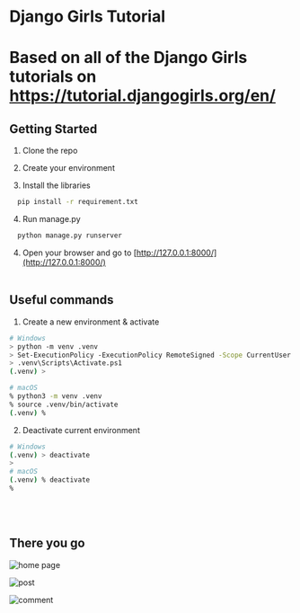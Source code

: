 # Django Girls Tutorial


# Based on all of the Django Girls tutorials on https://tutorial.djangogirls.org/en/

<!-- GETTING STARTED -->
## Getting Started

1. Clone the repo

2. Create your environment
3. Install the libraries
```sh
  pip install -r requirement.txt
  ```
4. Run manage.py
```sh
  python manage.py runserver
  ```

4. Open your browser and go to [http://127.0.0.1:8000/](http://127.0.0.1:8000/)
<br><br>


## Useful commands

1. Create a new environment & activate
  ```sh
  # Windows
> python -m venv .venv
> Set-ExecutionPolicy -ExecutionPolicy RemoteSigned -Scope CurrentUser
> .venv\Scripts\Activate.ps1
(.venv) >

# macOS
% python3 -m venv .venv
% source .venv/bin/activate
(.venv) %
  ```



2. Deactivate current environment
  ```sh
  # Windows
(.venv) > deactivate
>
# macOS
(.venv) % deactivate
%
  ```
<br/><br/>


## There you go 


![home page](https://user-images.githubusercontent.com/72544887/142176140-d9e7ea58-3428-4dd6-8e86-6767d28f26c2.png)



![post](https://user-images.githubusercontent.com/72544887/142176168-609b54d2-e83b-4bd1-b720-ef7661c35c1d.png)


![comment](https://user-images.githubusercontent.com/72544887/142176185-7bac54df-0584-4481-80ea-6de14c7a187e.png)


